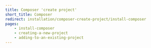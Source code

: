 ```yaml
---
title: Composer 'create project'
short_title: Composer
redirect: installation/composer-create-project/install-composer
pages:
    - install-composer
    - creating-a-new-project
    - adding-to-an-existing-project
---
```

